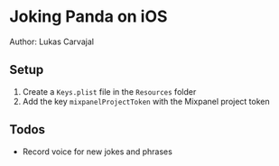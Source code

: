 #  Joking Panda on iOS

Author: Lukas Carvajal

## Setup

1. Create a `Keys.plist` file in the `Resources` folder
2. Add the key `mixpanelProjectToken` with the Mixpanel project token

## Todos
- Record voice for new jokes and phrases
